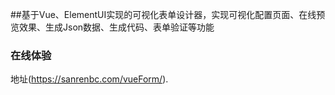 ##基于Vue、ElementUI实现的可视化表单设计器，实现可视化配置页面、在线预览效果、生成Json数据、生成代码、表单验证等功能


### 在线体验
地址(https://sanrenbc.com/vueForm/).
